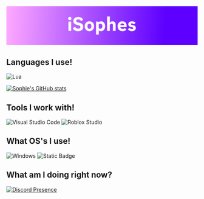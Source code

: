 <img src="https://raw.githubusercontent.com/isophes/isophes/main/assets/banners/sophie.png">

## Languages I use!
![Lua](https://img.shields.io/badge/Lua-578ee6?style=for-the-badge&logo=lua&logoColor=white)

[![Sophie's GitHub stats](https://github-readme-stats.vercel.app/api?username=isophes&show_icons=true&theme=dark)](https://github.com/anuraghazra/github-readme-stats)

## Tools I work with!
![Visual Studio Code](https://img.shields.io/badge/Visual%20Studio%20Code-0078d7.svg?style=for-the-badge&logo=visual-studio-code&logoColor=white) ![Roblox Studio](https://img.shields.io/static/v1?label=&message=Roblox+Studio&color=%2300A2FF&style=for-the-badge&logo=roblox+studio&logoColor=white)
## What OS's I use!
![Windows](https://img.shields.io/static/v1?label=&message=Windows&color=%230078D4&style=for-the-badge&logo=windows&logoColor=white) ![Static Badge](https://img.shields.io/badge/EndeavourOS-purple?style=for-the-badge&color=%237f3fbf)

## What am I doing right now?

[![Discord Presence](https://lanyard.cnrad.dev/api/403962378200547328)](https://discord.com/users/403962378200547328)
